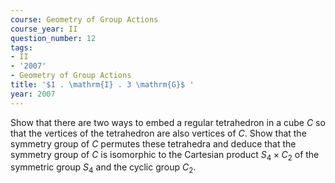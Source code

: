 ```yaml
---
course: Geometry of Group Actions
course_year: II
question_number: 12
tags:
- II
- '2007'
- Geometry of Group Actions
title: '$1 . \mathrm{I} . 3 \mathrm{G}$ '
year: 2007
---
```



Show that there are two ways to embed a regular tetrahedron in a cube $C$ so that the vertices of the tetrahedron are also vertices of $C$. Show that the symmetry group of $C$ permutes these tetrahedra and deduce that the symmetry group of $C$ is isomorphic to the Cartesian product $S_{4} \times C_{2}$ of the symmetric group $S_{4}$ and the cyclic group $C_{2}$.